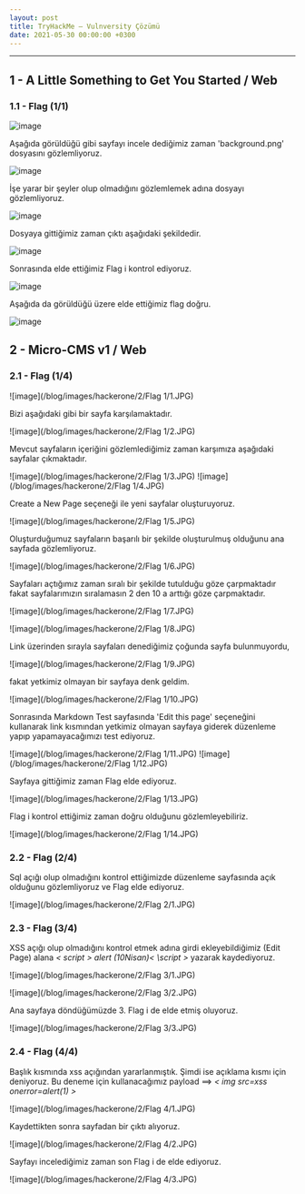 ```yaml
---
layout: post
title: TryHackMe – Vulnversity Çözümü
date: 2021-05-30 00:00:00 +0300
---
```



----------------------------------------------

## 1 - A Little Something to Get You Started / Web

### 1.1 - Flag (1/1)

![image](/blog/images/hackerone/1/1.JPG)

Aşağıda görüldüğü gibi sayfayı incele dediğimiz zaman 'background.png' dosyasını gözlemliyoruz.

![image](/blog/images/hackerone/1/2.JPG)

İşe yarar bir şeyler olup olmadığını gözlemlemek adına dosyayı gözlemliyoruz.

![image](/blog/images/hackerone/1/3.JPG)

Dosyaya gittiğimiz zaman çıktı aşağıdaki şekildedir.

![image](/blog/images/hackerone/1/4.JPG)

Sonrasında elde ettiğimiz Flag i kontrol ediyoruz.

![image](/blog/images/hackerone/1/5.JPG)

Aşağıda da görüldüğü üzere elde ettiğimiz flag doğru.

![image](/blog/images/hackerone/1/6.JPG)

## 2 - Micro-CMS v1 / Web

### 2.1 - Flag (1/4)

![image](/blog/images/hackerone/2/Flag 1/1.JPG)

Bizi aşağıdaki gibi bir sayfa karşılamaktadır.

![image](/blog/images/hackerone/2/Flag 1/2.JPG)

Mevcut sayfaların içeriğini gözlemlediğimiz zaman karşımıza aşağıdaki sayfalar çıkmaktadır. 

![image](/blog/images/hackerone/2/Flag 1/3.JPG)  ![image](/blog/images/hackerone/2/Flag 1/4.JPG)

Create a New Page seçeneği ile yeni sayfalar oluşturuyoruz.

![image](/blog/images/hackerone/2/Flag 1/5.JPG)

Oluşturduğumuz sayfaların başarılı bir şekilde oluşturulmuş olduğunu ana sayfada gözlemliyoruz.

![image](/blog/images/hackerone/2/Flag 1/6.JPG)

Sayfaları açtığımız zaman sıralı bir şekilde tutulduğu göze çarpmaktadır fakat sayfalarımızın sıralamasın 2 den 10 a arttığı göze çarpmaktadır. 

![image](/blog/images/hackerone/2/Flag 1/7.JPG)

![image](/blog/images/hackerone/2/Flag 1/8.JPG)

Link üzerinden sırayla sayfaları denediğimiz çoğunda sayfa bulunmuyordu,

![image](/blog/images/hackerone/2/Flag 1/9.JPG)

fakat yetkimiz olmayan bir sayfaya denk geldim.

![image](/blog/images/hackerone/2/Flag 1/10.JPG)

Sonrasında  Markdown Test sayfasında 'Edit this page' seçeneğini kullanarak link kısmından yetkimiz olmayan sayfaya giderek düzenleme yapıp yapamayacağımızı test ediyoruz.

![image](/blog/images/hackerone/2/Flag 1/11.JPG) ![image](/blog/images/hackerone/2/Flag 1/12.JPG)

Sayfaya gittiğimiz zaman Flag elde ediyoruz.

![image](/blog/images/hackerone/2/Flag 1/13.JPG)

Flag i kontrol ettiğimiz zaman doğru olduğunu gözlemleyebiliriz.

![image](/blog/images/hackerone/2/Flag 1/14.JPG)

### 2.2 - Flag (2/4)

Sql açığı olup olmadığını kontrol ettiğimizde düzenleme sayfasında açık olduğunu gözlemliyoruz ve Flag elde ediyoruz.

![image](/blog/images/hackerone/2/Flag 2/1.JPG)

### 2.3 - Flag (3/4)

XSS açığı olup olmadığını kontrol etmek adına girdi ekleyebildiğimiz (Edit Page) alana *< script > alert (10Nisan)< \script >* yazarak kaydediyoruz.

![image](/blog/images/hackerone/2/Flag 3/1.JPG)

![image](/blog/images/hackerone/2/Flag 3/2.JPG)

Ana sayfaya döndüğümüzde 3. Flag i de elde etmiş oluyoruz.

![image](/blog/images/hackerone/2/Flag 3/3.JPG)

### 2.4 - Flag (4/4)

Başlık kısmında xss açığından yararlanmıştık. Şimdi ise açıklama kısmı için deniyoruz. Bu deneme için kullanacağımız payload ==> *< img src=xss onerror=alert(1) >*

![image](/blog/images/hackerone/2/Flag 4/1.JPG)

Kaydettikten sonra sayfadan bir çıktı alıyoruz.

![image](/blog/images/hackerone/2/Flag 4/2.JPG)

Sayfayı incelediğimiz zaman son Flag i de elde ediyoruz.

![image](/blog/images/hackerone/2/Flag 4/3.JPG)
